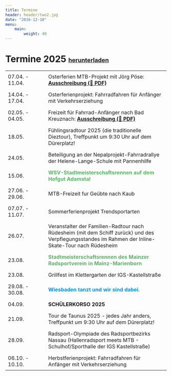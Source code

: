 ```yaml
---
title: Termine
header: header/two2.jpg
date: "2016-12-10"
menu: 
    main:
        weight: 40
---
```


# Termine 2025 <b><span class="small-header">[herunterladen](termine/WSV-Termine2025.pdf)</span></b>

Datum | Event
--- | ---
07.04. - 11.04. | Osterferien MTB-Projekt mit Jörg Pöse: **[Ausschreibung (📄 PDF)](termine/Osterferien-2025.pdf)**
14.04. - 17.04. | Osterferienprojekt: Fahrradfahren für Anfänger mit Verkehrserziehung
02.05. - 04.05. | Freizeit für Fahrrad-Anfänger nach Bad Kreuznach:  **[Ausschreibung (📄 PDF)](termine/WSV-Freizeit-2025-Bad-Kreuznach.pdf)**
18.05. | Fühlingsradtour 2025 (die traditionelle Dieztour), Treffpunkt um 9:30 Uhr auf dem Dürerplatz!
24.05. | Beteiligung an der Nepalprojekt-Fahrradrallye der Helene-Lange-Schule mit Pannenhilfe
15.06. | <span class="race">WSV-Stadtmeisterschaftsrennen auf dem Hofgut Adamstal</span>
27.06. - 29.06. | MTB-Freizeit fur Geübte nach Kaub
07.07. - 11.07. | Sommerferienprojekt Trendsportarten
26.07. | Veranstalter der Familien-Radtour nach Rüdesheim (mit dem Schiff zurück) und des Verpflegungsstandes im Rahmen der Inline-Skate-Tour nach Rüdesheim
23.08. | <span class="race">Stadtmeisterschaftsrennen des Mainzer Radsportverein in Mainz-Marienborn</span>
23.08. | Grillfest im Klettergarten der IGS-Kastellstraße
29.08. - 30.08. | <span class="tanz">Wiesbaden tanzt und wir sind dabei.</span>
04.09. | **SCHÜLERKORSO 2025**
21.09. | Tour de Taunus 2025 - jedes Jahr anders, Treffpunkt um 9:30 Uhr auf dem Dürerplatz!
28.09. | Radsport-Olympiade des Radsportbezirks Nassau (Hallenradsport meets MTB - Schulhof/Sporthalle der IGS Kastellstraße)
06.10. - 10.10. | Herbstferienprojekt: Fahrradfahren für Anfänger mit Verkehrserziehung

<style type="text/css">
	thead {
		display: none;
	}

	td:first-child {
		width: 110px;
	}

	td, th {
		border: none;
		padding: 0.5em 0.5em;
	}

	.tanz {
		color: #0093eb;
		font-weight: bold;
	}

	.race {
		color: #57b563;
		font-weight: bold;
	}

	.small-header {
		font-size: 0.65em;
	}

</style>
